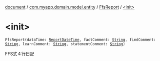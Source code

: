 [document](../../index.md) / [com.myapp.domain.model.entity](../index.md) / [FfsReport](index.md) / [&lt;init&gt;](./-init-.md)

# &lt;init&gt;

`FfsReport(dataTime: `[`ReportDateTime`](../../com.myapp.domain.model.value/-report-date-time/index.md)`, factComment: `[`String`](https://kotlinlang.org/api/latest/jvm/stdlib/kotlin/-string/index.html)`, findComment: `[`String`](https://kotlinlang.org/api/latest/jvm/stdlib/kotlin/-string/index.html)`, learnComment: `[`String`](https://kotlinlang.org/api/latest/jvm/stdlib/kotlin/-string/index.html)`, statementComment: `[`String`](https://kotlinlang.org/api/latest/jvm/stdlib/kotlin/-string/index.html)`)`

FFS式４行日記

